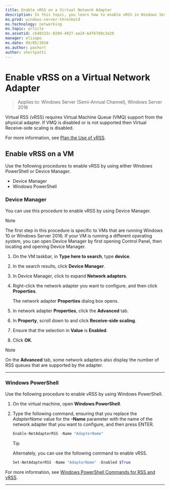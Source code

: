 ```yaml
---
title: Enable vRSS on a Virtual Network Adapter
description: In this topic, you learn how to enable vRSS in Windows Server by using either Device Manager or Windows PowerShell.
ms.prod: windows-server-threshold
ms.technology: networking
ms.topic: article
ms.assetid: cb48315c-0204-4927-aa24-64f6789c2e20
manager: elizapo
ms.date: 09/05/2018
ms.author: pashort
author: shortpatti
---
```


# Enable vRSS on a Virtual Network Adapter

>Applies to: Windows Server (Semi-Annual Channel), Windows Server 2016

Virtual RSS \(vRSS\) requires Virtual Machine Queue \(VMQ\) support from the physical adapter. If VMQ is disabled or is not supported then Virtual Receive-side scaling is disabled. 

For more information, see [Plan the Use of vRSS](vrss-plan.md).

## Enable vRSS on a VM
 
Use the following procedures to enable vRSS by using either Windows PowerShell or Device Manager.

-	Device Manager
-	Windows PowerShell
  
### Device Manager

You can use this procedure to enable vRSS by using Device Manager.

>[!NOTE]
>The first step in this procedure is specific to VMs that are running Windows 10 or Windows Server 2016. If your VM is running a different operating system, you can open Device Manager by first opening Control Panel, then locating and opening Device Manager.
  
1.	On the VM taskbar, in **Type here to search**, type **device**. 

2.	In the search results, click **Device Manager**.

3.	In Device Manager, click to expand **Network adapters**. 

4.	Right-click the network adapter you want to configure, and then click **Properties**.<p>The network adapter **Properties** dialog box opens.

5.	In network adapter **Properties**, click the **Advanced** tab. 

6.	In **Property**, scroll down to and click **Receive-side scaling**. 

7.	Ensure that the selection in **Value** is **Enabled**. 

8.	Click **OK**.
  
> [!NOTE]
> On the **Advanced** tab, some network adapters also display the number of RSS queues that are supported by the adapter.

---

### Windows PowerShell

Use the following procedure to enable vRSS by using Windows PowerShell.

1. On the virtual machine, open **Windows PowerShell**.

2. Type the following command, ensuring that you replace the *AdapterName* value for the **-Name** parameter with the name of the network adapter that you want to configure, and then press ENTER. 
  
   ```PowerShell
   Enable-NetAdapterRSS -Name "AdapterName"
   ```

   >[!TIP]
   >Alternately, you can use the following command to enable vRSS.
   >```PowerShell
   >Set-NetAdapterRSS -Name "AdapterName" -Enabled $True  
   >```

For more information, see [Windows PowerShell Commands for RSS and vRSS](vrss-wps.md).

---